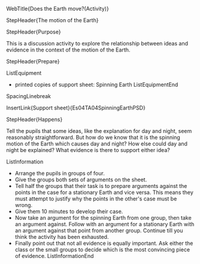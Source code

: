 WebTitle{Does the Earth move?(Activity)}

StepHeader{The motion of the Earth}

StepHeader{Purpose}

This is a discussion activity to explore the relationship between ideas and evidence in the context of the motion of the Earth.

StepHeader{Prepare}

ListEquipment
- printed copies of support sheet: Spinning Earth
ListEquipmentEnd

SpacingLinebreak

InsertLink{Support sheet}{Es04TA04SpinningEarthPSD}

StepHeader{Happens}

Tell the pupils that some ideas, like the explanation for day and night, seem reasonably straightforward. But how do we know that it is the spinning motion of the Earth which causes day and night? How else could day and night be explained? What evidence is there to support either idea?

ListInformation
- Arrange the pupils in groups of four.
- Give the groups both sets of arguments on the sheet.
- Tell half the groups that their task is to prepare arguments against the points in the case for a stationary Earth and vice versa. This means they must attempt to justify why the points in the other's case must be wrong.
- Give them 10 minutes to develop their case.
- Now take an argument for the spinning Earth from one group, then take an argument against. Follow with an argument for a stationary Earth with an argument against that point from another group. Continue till you think the activity has been exhausted.
- Finally point out that not all evidence is equally important. Ask either the class or the small groups to decide which is the most convincing piece of evidence.
ListInformationEnd

